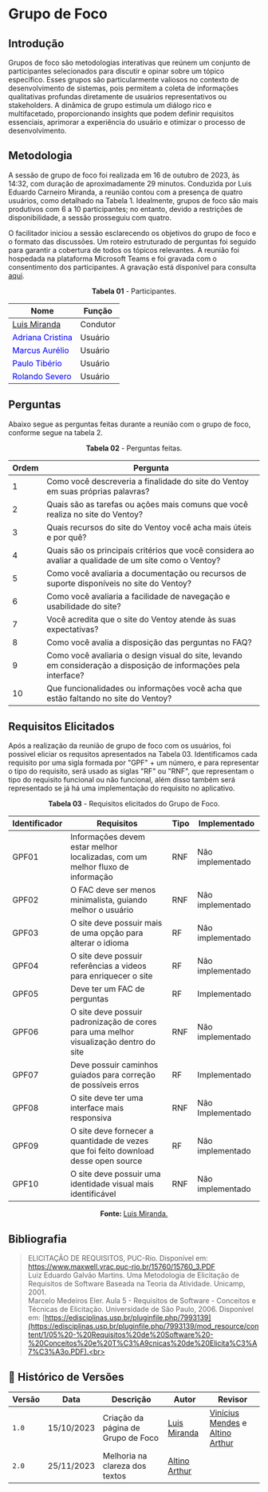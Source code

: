 # Grupo de Foco

## Introdução
Grupos de foco são metodologias interativas que reúnem um conjunto de participantes selecionados para discutir e opinar sobre um tópico específico. Esses grupos são particularmente valiosos no contexto de desenvolvimento de sistemas, pois permitem a coleta de informações qualitativas profundas diretamente de usuários representativos ou stakeholders. A dinâmica de grupo estimula um diálogo rico e multifacetado, proporcionando insights que podem definir requisitos essenciais, aprimorar a experiência do usuário e otimizar o processo de desenvolvimento.

## Metodologia
A sessão de grupo de foco foi realizada em 16 de outubro de 2023, às 14:32, com duração de aproximadamente 29 minutos. Conduzida por Luis Eduardo Carneiro Miranda, a reunião contou com a presença de quatro usuários, como detalhado na Tabela 1. Idealmente, grupos de foco são mais produtivos com 6 a 10 participantes; no entanto, devido a restrições de disponibilidade, a sessão prosseguiu com quatro.

O facilitador iniciou a sessão esclarecendo os objetivos do grupo de foco e o formato das discussões. Um roteiro estruturado de perguntas foi seguido para garantir a cobertura de todos os tópicos relevantes. A reunião foi hospedada na plataforma Microsoft Teams e foi gravada com o consentimento dos participantes. A gravação está disponível para consulta [aqui](https://youtu.be/LGxVsSkCRGY).

<p align="center"><b>Tabela 01</b> - Participantes. </p>

<center>

Nome| Função|
-----|---------|
[Luis Miranda](https://github.com/LimirioGuimaraes) |  Condutor
<span style = "color: blue"> Adriana Cristina</span>      |  Usuário 
<span style = "color: blue"> Marcus Aurélio</span>      |  Usuário
<span style = "color: blue"> Paulo Tibério </span>     |  Usuário
<span style = "color: blue"> Rolando Severo </span>       |  Usuário

</center>

## Perguntas

Abaixo segue as perguntas feitas durante a reunião com o grupo de foco, conforme segue na tabela 2.

<p align="center"><b>Tabela 02</b> - Perguntas feitas. </p>

Ordem | Pergunta| 
|---|-------------|
| 1 | Como você descreveria a finalidade do site do Ventoy em suas próprias palavras? |
| 2 |  Quais são as tarefas ou ações mais comuns que você realiza no site do Ventoy? |
| 3 |  Quais recursos do site do Ventoy você acha mais úteis e por quê? |
| 4 | Quais são os principais critérios que você considera ao avaliar a qualidade de um site como o Ventoy? |
| 5 | Como você avaliaria a documentação ou recursos de suporte disponíveis no site do Ventoy? |
| 6 |  Como você avaliaria a facilidade de navegação e usabilidade do site? |
| 7 |  Você acredita que o site do Ventoy atende às suas expectativas? |
| 8 |  Como você avalia a disposição das perguntas no FAQ? |
| 9 |  Como você avaliaria o design visual do site, levando em consideração a disposição de informações pela interface? |
| 10| Que funcionalidades ou informações você acha que estão faltando no site do Ventoy? |
 
## Requisitos Elicitados 
Após a realização da reunião de grupo de foco com os usuários, foi possivel eliciar os requsitos apresentados na Tabela 03. Identificamos cada requisito por uma sigla formada por "GPF" + um número, e para representar o tipo do requisito, será usado as siglas "RF" ou "RNF", que representam o tipo do requisito funcional ou não funcional, além disso também será representado se já há uma implementação do requisito no aplicativo.

<p align="center"><b>Tabela 03</b> - Requisitos elicitados do Grupo de Foco.</p>

| **Identificador** | **Requisitos** | **Tipo** | **Implementado** |
|--------------|-------------|-----|-----------------|
|GPF01| Informações devem estar melhor localizadas, com um melhor fluxo de informação | RNF | Não implementado |
|GPF02| O FAC deve ser menos minimalista, guiando melhor o usuário | RNF | Não implementado|
|GPF03| O site deve possuir mais de uma opção para alterar o idioma | RF | Não implementado |
|GPF04| O site deve possuir referências a videos para enriquecer o site  | RF | Não implementado |
|GPF05| Deve ter um FAC de perguntas | RF | Implementado |
|GPF06| O site deve possuir padronização de cores para uma melhor visualização dentro do site   | RNF | Não implementado |
|GPF07| Deve possuir caminhos guiados para correção de possíveis erros | RF | Implementado |
|GPF08| O site deve ter uma interface mais responsiva | RNF | Não Implementado |
|GPF09| O site deve fornecer a quantidade de vezes que foi feito download desse open source | RF | Não implementado |
|GPF10| O site deve  possuir uma identidade visual mais identificável | RNF | Não implementado |

<p align="center"><b>Fonte: </b><a href="https://github.com/LuisMiranda10">Luis Miranda.</a></p>

## Bibliografia
>ELICITAÇÃO DE REQUISITOS, PUC-Rio.  Disponível em: https://www.maxwell.vrac.puc-rio.br/15760/15760_3.PDF <br>
>Luiz Eduardo Galvão Martins. Uma Metodologia de Elicitação de Requisitos de Software Baseada na Teoria da Atividade. Unicamp, 2001. <br>
>Marcelo Medeiros Eler. Aula 5 - Requisitos de Software - Conceitos e Técnicas de Elicitação. Universidade de São Paulo, 2006. Disponível em: [https://edisciplinas.usp.br/pluginfile.php/7993139](https://edisciplinas.usp.br/pluginfile.php/7993139/mod_resource/content/1/05%20-%20Requisitos%20de%20Software%20-%20Conceitos%20e%20T%C3%A9cnicas%20de%20Elicita%C3%A7%C3%A3o.PDF).<br>

## 📑 Histórico de Versões
| **Versão**   |   **Data**   | **Descrição** | **Autor** | **Revisor** |
|--------|---------|-----------|--------|---------|
|`1.0`| 15/10/2023 | Criação da página de Grupo de Foco | [Luis Miranda](https://github.com/LuisMiranda10)| [Vinícius Mendes](https://github.com/yabamiah) e [Altino Arthur](https://github.com/arthurrochamoreira)|
|`2.0`| 25/11/2023 | Melhoria na clareza dos textos | [Altino Arthur](https://github.com/arthurrochamoreira)| |

